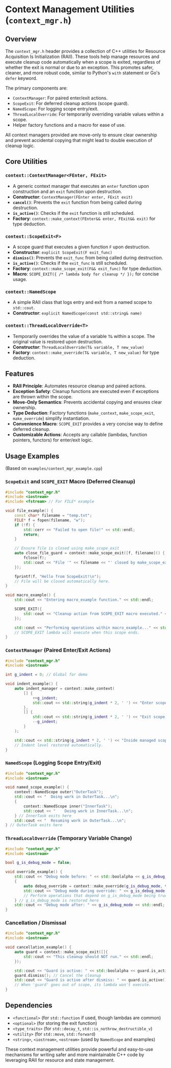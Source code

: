 # Context Management Utilities (`context_mgr.h`)

## Overview

The `context_mgr.h` header provides a collection of C++ utilities for Resource Acquisition Is Initialization (RAII). These tools help manage resources and execute cleanup code automatically when a scope is exited, regardless of whether the exit is normal or due to an exception. This promotes safer, cleaner, and more robust code, similar to Python's `with` statement or Go's `defer` keyword.

The primary components are:
- `ContextManager`: For paired enter/exit actions.
- `ScopeExit`: For deferred cleanup actions (scope guard).
- `NamedScope`: For logging scope entry/exit.
- `ThreadLocalOverride`: For temporarily overriding variable values within a scope.
- Helper factory functions and a macro for ease of use.

All context managers provided are move-only to ensure clear ownership and prevent accidental copying that might lead to double execution of cleanup logic.

## Core Utilities

### `context::ContextManager<FEnter, FExit>`
-   A generic context manager that executes an `enter` function upon construction and an `exit` function upon destruction.
-   **Constructor**: `ContextManager(FEnter enter, FExit exit)`
-   **`cancel()`**: Prevents the `exit` function from being called during destruction.
-   **`is_active()`**: Checks if the `exit` function is still scheduled.
-   **Factory**: `context::make_context(FEnter&& enter, FExit&& exit)` for type deduction.

### `context::ScopeExit<F>`
-   A scope guard that executes a given function `F` upon destruction.
-   **Constructor**: `explicit ScopeExit(F exit_func)`
-   **`dismiss()`**: Prevents the `exit_func` from being called during destruction.
-   **`is_active()`**: Checks if the `exit_func` is still scheduled.
-   **Factory**: `context::make_scope_exit(F&& exit_func)` for type deduction.
-   **Macro**: `SCOPE_EXIT({ /* lambda body for cleanup */ });` for concise usage.

### `context::NamedScope`
-   A simple RAII class that logs entry and exit from a named scope to `std::cout`.
-   **Constructor**: `explicit NamedScope(const std::string& name)`

### `context::ThreadLocalOverride<T>`
-   Temporarily overrides the value of a variable `T&` within a scope. The original value is restored upon destruction.
-   **Constructor**: `ThreadLocalOverride(T& variable, T new_value)`
-   **Factory**: `context::make_override(T& variable, T new_value)` for type deduction.

## Features
- **RAII Principle**: Automates resource cleanup and paired actions.
- **Exception Safety**: Cleanup functions are executed even if exceptions are thrown within the scope.
- **Move-Only Semantics**: Prevents accidental copying and ensures clear ownership.
- **Type Deduction**: Factory functions (`make_context`, `make_scope_exit`, `make_override`) simplify instantiation.
- **Convenience Macro**: `SCOPE_EXIT` provides a very concise way to define deferred cleanup.
- **Customizable Actions**: Accepts any callable (lambdas, function pointers, functors) for enter/exit logic.

## Usage Examples

(Based on `examples/context_mgr_example.cpp`)

### `ScopeExit` and `SCOPE_EXIT` Macro (Deferred Cleanup)

```cpp
#include "context_mgr.h"
#include <iostream>
#include <fstream> // For FILE* example

void file_example() {
    const char* filename = "temp.txt";
    FILE* f = fopen(filename, "w");
    if (!f) {
        std::cerr << "Failed to open file!" << std::endl;
        return;
    }

    // Ensure file is closed using make_scope_exit
    auto close_file_guard = context::make_scope_exit([f, filename]() {
        fclose(f);
        std::cout << "File '" << filename << "' closed by make_scope_exit." << std::endl;
    });

    fprintf(f, "Hello from ScopeExit!\n");
    // File will be closed automatically here.
}

void macro_example() {
    std::cout << "Entering macro_example function." << std::endl;

    SCOPE_EXIT({
        std::cout << "Cleanup action from SCOPE_EXIT macro executed." << std::endl;
    });

    std::cout << "Performing operations within macro_example..." << std::endl;
    // SCOPE_EXIT lambda will execute when this scope ends.
}
```

### `ContextManager` (Paired Enter/Exit Actions)

```cpp
#include "context_mgr.h"
#include <iostream>

int g_indent = 0; // Global for demo

void indent_example() {
    auto indent_manager = context::make_context(
        [] {
            ++g_indent;
            std::cout << std::string(g_indent * 2, ' ') << "Enter scope, indent = " << g_indent << std::endl;
        },
        [] {
            std::cout << std::string(g_indent * 2, ' ') << "Exit scope, indent was " << g_indent << std::endl;
            --g_indent;
        }
    );

    std::cout << std::string(g_indent * 2, ' ') << "Inside managed scope." << std::endl;
    // Indent level restored automatically.
}
```

### `NamedScope` (Logging Scope Entry/Exit)

```cpp
#include "context_mgr.h"
#include <iostream>

void named_scope_example() {
    context::NamedScope outer("OuterTask");
    std::cout << "  Doing work in OuterTask...\n";
    {
        context::NamedScope inner("InnerTask");
        std::cout << "    Doing work in InnerTask...\n";
    } // InnerTask exits here
    std::cout << "  Resuming work in OuterTask...\n";
} // OuterTask exits here
```

### `ThreadLocalOverride` (Temporary Variable Change)

```cpp
#include "context_mgr.h"
#include <iostream>

bool g_is_debug_mode = false;

void override_example() {
    std::cout << "Debug mode before: " << std::boolalpha << g_is_debug_mode << std::endl;
    {
        auto debug_override = context::make_override(g_is_debug_mode, true);
        std::cout << "Debug mode during override: " << g_is_debug_mode << std::endl;
        // Perform operations that depend on g_is_debug_mode being true
    } // g_is_debug_mode is restored here
    std::cout << "Debug mode after: " << g_is_debug_mode << std::endl;
}
```

### Cancellation / Dismissal

```cpp
#include "context_mgr.h"
#include <iostream>

void cancellation_example() {
    auto guard = context::make_scope_exit([]{
        std::cout << "This cleanup should NOT run." << std::endl;
    });

    std::cout << "Guard is active: " << std::boolalpha << guard.is_active() << std::endl;
    guard.dismiss(); // Cancel the cleanup
    std::cout << "Guard is active after dismiss: " << guard.is_active() << std::endl;
    // When 'guard' goes out of scope, its lambda won't execute.
}
```

## Dependencies
- `<functional>` (for `std::function` if used, though lambdas are common)
- `<optional>` (for storing the exit function)
- `<type_traits>` (for `std::decay_t`, `std::is_nothrow_destructible_v`)
- `<utility>` (for `std::move`, `std::forward`)
- `<string>`, `<iostream>`, `<ostream>` (used by `NamedScope` and examples)

These context management utilities provide powerful and easy-to-use mechanisms for writing safer and more maintainable C++ code by leveraging RAII for resource and state management.

